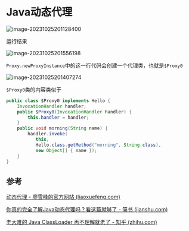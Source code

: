 # Java动态代理

![image-20231025201128400](C:\Users\lenovo\AppData\Roaming\Typora\typora-user-images\image-20231025201128400.png)

运行结果

![image-20231025201556198](C:\Users\lenovo\AppData\Roaming\Typora\typora-user-images\image-20231025201556198.png)

`Proxy.newProxyInstance`中的这一行代码会创建一个代理类，也就是`$Proxy0`

![image-20231025201407274](C:\Users\lenovo\AppData\Roaming\Typora\typora-user-images\image-20231025201407274.png)

`$Proxy0`类的内容类似于

```java
public class $Proxy0 implements Hello {
    InvocationHandler handler;
    public $Proxy0(InvocationHandler handler) {
        this.handler = handler;
    }
    public void morning(String name) {
        handler.invoke(
           this,
           Hello.class.getMethod("morning", String.class),
           new Object[] { name });
    }
}
```

## 参考

[动态代理 - 廖雪峰的官方网站 (liaoxuefeng.com)](https://www.liaoxuefeng.com/wiki/1252599548343744/1264804593397984)

[你真的完全了解Java动态代理吗？看这篇就够了 - 简书 (jianshu.com)](https://www.jianshu.com/p/95970b089360)

[老大难的 Java ClassLoader 再不理解就老了 - 知乎 (zhihu.com)](https://zhuanlan.zhihu.com/p/51374915)